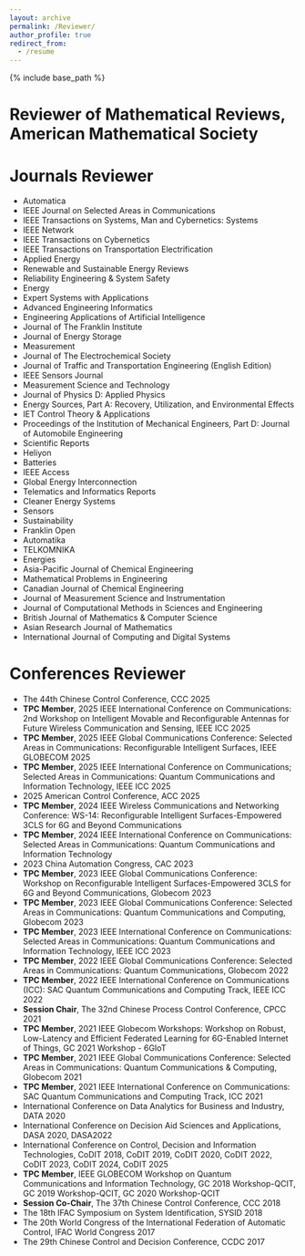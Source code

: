 ```yaml
---
layout: archive
permalink: /Reviewer/
author_profile: true
redirect_from:
  - /resume
---
```


{% include base_path %}

Reviewer of Mathematical Reviews, American Mathematical Society
======


Journals Reviewer
======
* Automatica
* IEEE Journal on Selected Areas in Communications
* IEEE Transactions on Systems, Man and Cybernetics: Systems
* IEEE Network
* IEEE Transactions on Cybernetics
* IEEE Transactions on Transportation Electrification
* Applied Energy
* Renewable and Sustainable Energy Reviews
* Reliability Engineering & System Safety
* Energy
* Expert Systems with Applications
* Advanced Engineering Informatics
* Engineering Applications of Artificial Intelligence
* Journal of The Franklin Institute
* Journal of Energy Storage
* Measurement
* Journal of The Electrochemical Society
* Journal of Traffic and Transportation Engineering (English Edition)
* IEEE Sensors Journal
* Measurement Science and Technology
* Journal of Physics D: Applied Physics
* Energy Sources, Part A: Recovery, Utilization, and Environmental Effects
* IET Control Theory & Applications
* Proceedings of the Institution of Mechanical Engineers, Part D: Journal of Automobile Engineering
* Scientific Reports
* Heliyon
* Batteries
* IEEE Access
* Global Energy Interconnection
* Telematics and Informatics Reports
* Cleaner Energy Systems
* Sensors
* Sustainability
* Franklin Open
* Automatika
* TELKOMNIKA
* Energies
* Asia-Pacific Journal of Chemical Engineering
* Mathematical Problems in Engineering
* Canadian Journal of Chemical Engineering
* Journal of Measurement Science and Instrumentation
* Journal of Computational Methods in Sciences and Engineering
* British Journal of Mathematics & Computer Science
* Asian Research Journal of Mathematics
* International Journal of Computing and Digital Systems

Conferences Reviewer
======
* The 44th Chinese Control Conference, CCC 2025
* **TPC Member**, 2025 IEEE International Conference on Communications: 2nd Workshop on Intelligent Movable and Reconfigurable Antennas for Future Wireless Communication and Sensing,
IEEE ICC 2025
* **TPC Member**, 2025 IEEE Global Communications Conference: Selected Areas in Communications: Reconfigurable Intelligent Surfaces, IEEE GLOBECOM 2025
* **TPC Member**, 2025 IEEE International Conference on Communications; Selected Areas in Communications: Quantum Communications and Information Technology, IEEE ICC 2025
* 2025 American Control Conference, ACC 2025
* **TPC Member**, 2024 IEEE Wireless Communications and Networking Conference: WS-14: Reconfigurable Intelligent Surfaces-Empowered 3CLS for 6G and Beyond Communications
* **TPC Member**, 2024 IEEE International Conference on Communications: Selected Areas in Communications: Quantum Communications and Information Technology
* 2023 China Automation Congress, CAC 2023
* **TPC Member**, 2023 IEEE Global Communications Conference: Workshop on Reconfigurable Intelligent Surfaces-Empowered 3CLS for 6G and Beyond Communications, Globecom 2023
* **TPC Member**, 2023 IEEE Global Communications Conference: Selected Areas in Communications: Quantum Communications and Computing, Globecom 2023
* **TPC Member**, 2023 IEEE International Conference on Communications: Selected Areas in Communications: Quantum Communications and Information Technology, IEEE ICC 2023
* **TPC Member**, 2022 IEEE Global Communications Conference: Selected Areas in Communications: Quantum Communications, Globecom 2022
* **TPC Member**, 2022 IEEE International Conference on Communications (ICC): SAC Quantum Communications and Computing Track, IEEE ICC 2022
* **Session Chair**, The 32nd Chinese Process Control Conference, CPCC 2021
* **TPC Member**, 2021 IEEE Globecom Workshops: Workshop on Robust, Low-Latency and Efficient Federated Learning for 6G-Enabled Internet of Things, GC 2021 Workshop - 6GIoT
* **TPC Member**, 2021 IEEE Global Communications Conference: Selected Areas in Communications: Quantum Communications & Computing, Globecom 2021
* **TPC Member**, 2021 IEEE International Conference on Communications: SAC Quantum Communications and Computing Track, ICC 2021
* International Conference on Data Analytics for Business and Industry, DATA 2020
* International Conference on Decision Aid Sciences and Applications, DASA 2020, DASA2022
* International Conference on Control, Decision and Information Technologies, CoDIT 2018, CoDIT 2019, CoDIT 2020, CoDIT 2022, CoDIT 2023, CoDIT 2024, CoDIT 2025
* **TPC Member**, IEEE GLOBECOM Workshop on Quantum Communications and Information Technology, GC 2018 Workshop-QCIT, GC 2019 Workshop-QCIT, GC 2020 Workshop-QCIT
* **Session Co-Chair**, The 37th Chinese Control Conference, CCC 2018
* The 18th IFAC Symposium on System Identification, SYSID 2018
* The 20th World Congress of the International Federation of Automatic Control, IFAC World Congress 2017
* The 29th Chinese Control and Decision Conference, CCDC 2017
